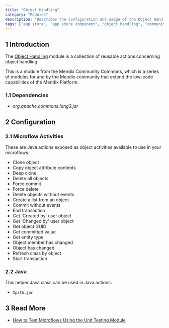 ```yaml
---
title: "Object Handling"
category: "Modules"
description: "Describes the configuration and usage of the Object Handling module, which is available in the Mendix App Store."
tags: ["app store", "app store component", "object handling", "community commons", "platform support"]
---
```


## 1 Introduction

The [Object Handling](https://appstore.home.mendix.com/link/app/37114/) module is a collection of reusable actions concerning object handling.

This is a module from the Mendix Community Commons, which is a series of modules for and by the Mendix community that extend the low-code capabilities of the Mendix Platform.

### 1.1 Dependencies

* *org.apache.commons.lang3.jar*

## 2 Configuration

### 2.1 Microflow Activities 

These are Java actions exposed as object activities available to use in your microflows:

* Clone object
* Copy object attribute contents
* Deep clone
* Delete all objects
* Force commit
* Force delete
* Delete objects without events
* Create a list from an object
* Commit without events
* End transaction
* Get 'Created by' user object
* Get 'Changed by' user object
* Get object GUID
* Get committed value
* Get entity type
* Object member has changed
* Object has changed
* Refresh class by object
* Start transaction

### 2.2 Java

This helper Java class can be used in Java actions:

* `Xpath.jar`

## 3 Read More

* [How to Test Microflows Using the Unit Testing Module](https://docs.mendix.com/howto/testing/testing-microflows-using-the-unittesting-module)
